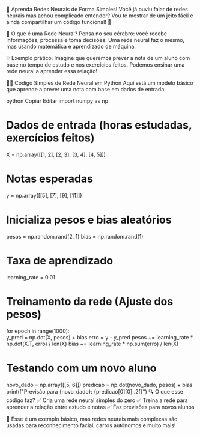 📢 Aprenda Redes Neurais de Forma Simples!
Você já ouviu falar de redes neurais mas achou complicado entender? Vou te mostrar de um jeito fácil e ainda compartilhar um código funcional! 🚀

🤔 O que é uma Rede Neural?
Pensa no seu cérebro: você recebe informações, processa e toma decisões. Uma rede neural faz o mesmo, mas usando matemática e aprendizado de máquina.

💡 Exemplo prático:
Imagine que queremos prever a nota de um aluno com base no tempo de estudo e nos exercícios feitos. Podemos ensinar uma rede neural a aprender essa relação!

🧑‍💻 Código Simples de Rede Neural em Python
Aqui está um modelo básico que aprende a prever uma nota com base em dados de entrada:

python
Copiar
Editar
import numpy as np

# Dados de entrada (horas estudadas, exercícios feitos)
X = np.array([[1, 2], 
              [2, 3], 
              [3, 4], 
              [4, 5]])

# Notas esperadas
y = np.array([[5], [7], [9], [11]])

# Inicializa pesos e bias aleatórios
pesos = np.random.rand(2, 1)
bias = np.random.rand(1)

# Taxa de aprendizado
learning_rate = 0.01

# Treinamento da rede (Ajuste dos pesos)
for epoch in range(1000):  
    y_pred = np.dot(X, pesos) + bias
    erro = y - y_pred
    pesos += learning_rate * np.dot(X.T, erro) / len(X)
    bias += learning_rate * np.sum(erro) / len(X)

# Testando com um novo aluno
novo_dado = np.array([[5, 6]])
predicao = np.dot(novo_dado, pesos) + bias
print(f"Previsão para {novo_dado}: {predicao[0][0]:.2f}")
🔍 O que esse código faz?
✅ Cria uma rede neural simples do zero
✅ Treina a rede para aprender a relação entre estudo e notas
✅ Faz previsões para novos alunos

📌 Esse é um exemplo básico, mas redes neurais mais complexas são usadas para reconhecimento facial, carros autônomos e muito mais!
